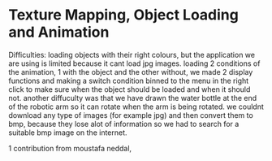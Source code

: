 # Texture Mapping, Object Loading and Animation
Difficulties:
  loading objects with their right colours, but the application we are using is limited because it cant load jpg images.
  loading 2 conditions of the animation, 1 with the object and the other without, we made 2 display functions and making a switch condition binned to the menu in the right click
  to make sure when the object should be loaded and when it should not.
  another diffuculty was that we have drawn the water bottle at the end of the robotic arm so it can rotate when the arm is being rotated.
  we couldnt download any type of images (for example jpg) and then convert them to bmp, because they lose alot of information so we had to search for a suitable bmp image on the   internet.
  
  
  1 contribution from moustafa neddal,
